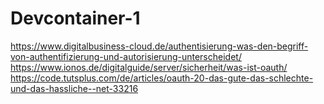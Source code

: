 # Devcontainer-1

https://www.digitalbusiness-cloud.de/authentisierung-was-den-begriff-von-authentifizierung-und-autorisierung-unterscheidet/
https://www.ionos.de/digitalguide/server/sicherheit/was-ist-oauth/
https://code.tutsplus.com/de/articles/oauth-20-das-gute-das-schlechte-und-das-hassliche--net-33216
